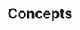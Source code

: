 ---
title: "Concepts"
description: "This section covers the concepts of the SKS Advanced Learning Path, including storage, routing, and debugging in Kubernetes."
banner: "98e16360-a366-4b78-8e0a-031da07fdacb/images/exoscale-icon.svg"
weight: 2
tags: [sks]
categories: [exoscale,kubernetes]
level: [advanced]
---